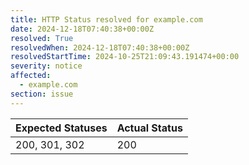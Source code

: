 ```yaml
---
title: HTTP Status resolved for example.com
date: 2024-12-18T07:40:38+00:00Z
resolved: True
resolvedWhen: 2024-12-18T07:40:38+00:00Z
resolvedStartTime: 2024-10-25T21:09:43.191474+00:00
severity: notice
affected:
  - example.com
section: issue
---
```


| Expected Statuses | Actual Status  |
|-------------------|----------------|
| 200, 301, 302 | 200 |
